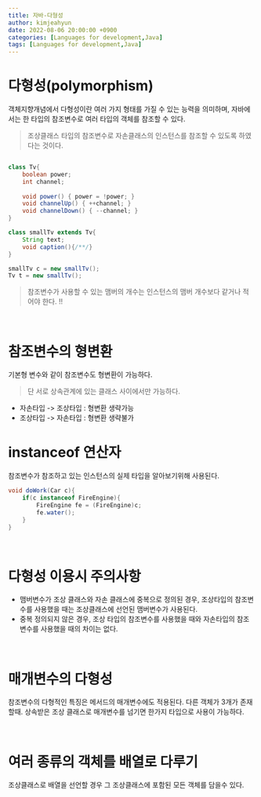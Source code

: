 ```yaml
---
title: 자바-다형성
author: kimjeahyun
date: 2022-08-06 20:00:00 +0900
categories: [Languages for development,Java]
tags: [Languages for development,Java]
---
```


# 다형성(polymorphism)

객체지향개념에서 다형성이란 여러 가지 형태를 가질 수 있는 능력을 의미하며, 자바에서는 한 타입의 참조변수로 여러 타입의 객체를 참조할 수 있다. 

> 조상클래스 타입의 참조변수로 자손클래스의 인스턴스를 참조할 수 있도록 하였다는 것이다.


```java

class Tv{
    boolean power;
    int channel;
    
    void power() { power = !power; }
    void channelUp() { ++channel; }
    void channelDown() { --channel; }
}

class smallTv extends Tv{
    String text;
    void caption(){/**/}
}

```
```java
smallTv c = new smallTv();
Tv t = new smallTv();
```

> 참조변수가 사용할 수 있는 맴버의 개수는 인스턴스의 맴버 개수보다 같거나 적어야 한다. !!

<br>

# 참조변수의 형변환

기본형 변수와 같이 참조변수도 형변환이 가능하다. 
> 단 서로 상속관계에 있는 클래스 사이에서만 가능하다.

-   자손타입 -> 조상타입 : 형변환 생략가능
-   조상타입 -> 자손타입 : 형변환 생략불가


# instanceof 연산자

참조변수가 참조하고 있는 인스턴스의 실제 타입을 알아보기위해 사용된다.

```java
void doWork(Car c){
    if(c instanceof FireEngine){
        FireEngine fe = (FireEngine)c;
        fe.water();
    }
}
```

<br>

# 다형성 이용시 주의사항

-   맴버변수가 조상 클래스와 자손 클래스에 중복으로 정의된 경우, 조상타입의 참조변수를 사용했을 때는 조상클래스에 선언된 맴버변수가 사용된다.
-   중복 정의되지 않은 경우, 조상 타입의 참조변수를 사용했을 때와 자손타입의 참조변수를 사용했을 때의 차이는 없다.

<br>

# 매개변수의 다형성

참조변수의 다형적인 특징은 메서드의 매개변수에도 적용된다. 다른 객체가 3개가 존재할때. 상속받은 조상 클래스로 매개변수를 넘기면 한가지 타입으로 사용이 가능하다.

<br>

# 여러 종류의 객체를 배열로 다루기

조상클래스로 배열을 선언할 경우 그 조상클래스에 포함된 모든 객체를 담을수 있다.


